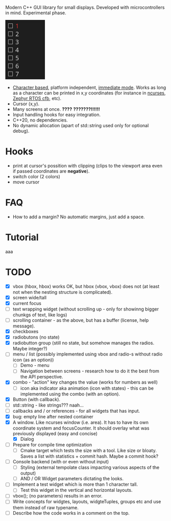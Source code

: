 Modern C++ GUI library for small displays. Developed with microcontrollers in mind. Experimental phase.

![Demo](demo.gif)

* [Character based](https://en.wikipedia.org/wiki/Box-drawing_character), platform independent, [immediate mode](https://en.wikipedia.org/wiki/Immediate_mode_(computer_graphics)). Works as long as a character can be printed in x,y coordinates (for instance in [ncurses](https://tldp.org/HOWTO/NCURSES-Programming-HOWTO/index.html), [Zephyr RTOS cfb](https://docs.zephyrproject.org/latest/reference/display/index.html), etc).
* Cursor (x,y).
* Many screens at once. **????** **???????!!!!!!**
* Input handling hooks for easy integration.
* C++20, no dependencies.
* No dynamic allocation (apart of std::string used only for optional debug).

# Hooks
* print at cursor's possition with clipping (clips to the viewport area even if passed coordinates are **negative**).
* switch color (2 colors)
* move cursor

# FAQ
* How to add a margin? No automatic margins, just add a space.

# Tutorial
aaa

# TODO
* [x] vbox (hbox, hbox) works OK, but hbox (vbox, vbox) does not (at least not when the nesting structure is complicated).
* [x] screen wide/tall
* [x] current focus
* [ ] text wrapping widget (without scrolling up - only for showinng bigger chunkgs of text, like logs)
* [ ] scrolling container - as the above, but has a buffer (license, help message).
* [x] checkboxes
* [x] radiobutons (no state)
* [x] radiobutton group (still no state, but somehow manages the radios. Maybe integer?)
* [ ] menu / list (possibly implemented using vbox and radio-s without radio icon (as an option))
  * [ ] Demo - menu 
  * [ ] Navigation between screens - research how to do it the best from the API perspective.
* [x] combo - "action" key changes the value (works for numbers as well)
  * [ ] icon aka indicator aka animation (icon with states) - this can be implemented using the combo (with an option).
* [x] Button (with callback).
* [ ] std::string - like strings??? naah...
* [ ] callbacks and / or references - for all widgets that has input. 
* [x] bug: empty line after nested container 
* [x] A window. Like ncurses window (i.e. area). It has to have its own coordinate system and focusCounter. It should overlay what was previously displayed (easy and concise)
  * [x] Dialog
* [ ] Prepare for compile time optimization
  * [ ] Cmake target which tests the size with a tool. Like size or bloaty. Saves a list with statistics + commit hash. Maybe a commit hook?
* [ ] Console backend (with or even without input)
  * [ ] Styling (external tempolate class impacting various aspects of the output)
  * [ ] AND / OR Widget parameters dictating the looks.
* [ ] Implement a test widget which is more than 1 character tall.
  * [ ] Test this widget in the vertical and horizontal layouts.
* [ ] vbox(); (no parameters) results in an error.
* [ ] Write concepts for widgtes, layouts, widgteTuples, groups etc and use them instead of raw typename.
* [ ] Describe how the code works in a comment on the top.